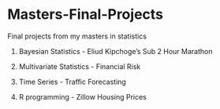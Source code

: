 # Masters-Final-Projects
Final projects from my masters in statistics

1. Bayesian Statistics - Eliud Kipchoge’s Sub 2 Hour Marathon


2. Multivariate Statistics - Financial Risk


3. Time Series - Traffic Forecasting


4. R programming - Zillow Housing Prices

